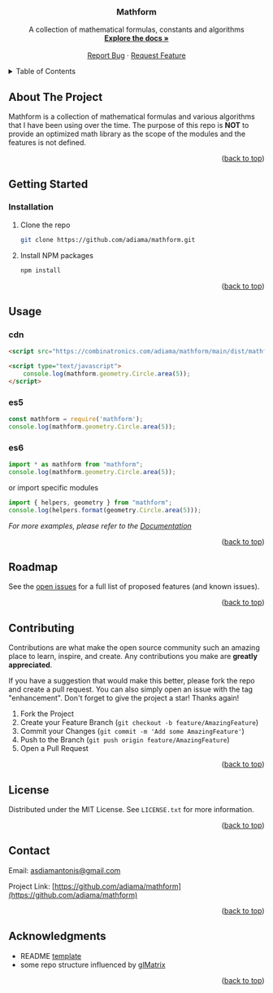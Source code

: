 <div id="top"></div>
<!--
*** Thanks for checking out the Best-README-Template. If you have a suggestion
*** that would make this better, please fork the repo and create a pull request
*** or simply open an issue with the tag "enhancement".
*** Don't forget to give the project a star!
*** Thanks again! Now go create something AMAZING! :D
-->

<!-- PROJECT SHIELDS -->
<!--
*** I'm using markdown "reference style" links for readability.
*** Reference links are enclosed in brackets [ ] instead of parentheses ( ).
*** See the bottom of this document for the declaration of the reference variables
*** for contributors-url, forks-url, etc. This is an optional, concise syntax you may use.
*** https://www.markdownguide.org/basic-syntax/#reference-style-links
-->
<!-- [![Issues][issues-shield]][issues-url]
[![MIT License][license-shield]][license-url]
add version shield
add tests shield -->

<!-- PROJECT LOGO -->
<br />
<div align="center">

<h3 align="center">Mathform</h3>

  <p align="center">
    A collection of mathematical formulas, constants and algorithms
    <br />
    <a href="https://adiama.github.io/mathform/"><strong>Explore the docs »</strong></a>
    <br />
    <br />
    <a href="https://github.com/adiama/mathform/issues">Report Bug</a>
    ·
    <a href="https://github.com/adiama/mathform/issues">Request Feature</a>
  </p>
</div>

<!-- TABLE OF CONTENTS -->
<details>
  <summary>Table of Contents</summary>
  <ol>
    <li><a href="#about-the-project">About The Project</a></li>
    <li>
      <a href="#getting-started">Getting Started</a>
      <ul>
        <li><a href="#prerequisites">Prerequisites</a></li>
        <li><a href="#installation">Installation</a></li>
      </ul>
    </li>
    <li><a href="#usage">Usage</a></li>
    <li><a href="#roadmap">Roadmap</a></li>
    <li><a href="#contributing">Contributing</a></li>
    <li><a href="#license">License</a></li>
    <li><a href="#contact">Contact</a></li>
    <li><a href="#acknowledgments">Acknowledgments</a></li>
  </ol>
</details>

<!-- ABOUT THE PROJECT -->
## About The Project

Mathform is a collection of mathematical formulas and various algorithms that I have been using over the time. The purpose of this repo is **NOT** to provide an optimized math library as the scope of the modules and the features is not defined.

<p align="right">(<a href="#top">back to top</a>)</p>

<!-- GETTING STARTED -->
## Getting Started

### Installation

1. Clone the repo

   ```sh
   git clone https://github.com/adiama/mathform.git
   ```

2. Install NPM packages

   ```sh
   npm install
   ```

<p align="right">(<a href="#top">back to top</a>)</p>

<!-- USAGE EXAMPLES -->
## Usage

### cdn
```html
<script src="https://combinatronics.com/adiama/mathform/main/dist/mathform.umd.js"></script>

<script type="text/javascript">
    console.log(mathform.geometry.Circle.area(5));
</script>
```

### es5
```javascript
const mathform = require('mathform');
console.log(mathform.geometry.Circle.area(5));
```

### es6
```javascript
import * as mathform from "mathform";
console.log(mathform.geometry.Circle.area(5));
```
or import specific modules
```javascript
import { helpers, geometry } from "mathform";
console.log(helpers.format(geometry.Circle.area(5)));
```

_For more examples, please refer to the [Documentation](https://adiama.github.io/mathform/)_

<p align="right">(<a href="#top">back to top</a>)</p>

<!-- ROADMAP -->
## Roadmap

See the [open issues](https://github.com/adiama/mathform/issues) for a full list of proposed features (and known issues).

<p align="right">(<a href="#top">back to top</a>)</p>

<!-- CONTRIBUTING -->
## Contributing

Contributions are what make the open source community such an amazing place to learn, inspire, and create. Any contributions you make are **greatly appreciated**.

If you have a suggestion that would make this better, please fork the repo and create a pull request. You can also simply open an issue with the tag "enhancement".
Don't forget to give the project a star! Thanks again!

1. Fork the Project
2. Create your Feature Branch (`git checkout -b feature/AmazingFeature`)
3. Commit your Changes (`git commit -m 'Add some AmazingFeature'`)
4. Push to the Branch (`git push origin feature/AmazingFeature`)
5. Open a Pull Request

<p align="right">(<a href="#top">back to top</a>)</p>

<!-- LICENSE -->
## License

Distributed under the MIT License. See `LICENSE.txt` for more information.

<p align="right">(<a href="#top">back to top</a>)</p>

<!-- CONTACT -->
## Contact

Email: asdiamantonis@gmail.com

Project Link: [https://github.com/adiama/mathform](https://github.com/adiama/mathform)

<p align="right">(<a href="#top">back to top</a>)</p>

<!-- ACKNOWLEDGMENTS -->
## Acknowledgments

* README [template](https://github.com/othneildrew/Best-README-Template)
* some repo structure influenced by [glMatrix](https://github.com/toji/gl-matrix)

<p align="right">(<a href="#top">back to top</a>)</p>

<!-- MARKDOWN LINKS & IMAGES -->
<!-- https://www.markdownguide.org/basic-syntax/#reference-style-links -->
[contributors-shield]: https://img.shields.io/github/contributors/adiama/mathform.svg?style=for-the-badge
[contributors-url]: https://github.com/adiama/mathform/graphs/contributors
[forks-shield]: https://img.shields.io/github/forks/adiama/mathform.svg?style=for-the-badge
[forks-url]: https://github.com/adiama/mathform/network/members
[stars-shield]: https://img.shields.io/github/stars/adiama/mathform.svg?style=for-the-badge
[stars-url]: https://github.com/adiama/mathform/stargazers
[issues-shield]: https://img.shields.io/github/issues/adiama/mathform.svg?style=for-the-badge
[issues-url]: https://github.com/adiama/mathform/issues
[license-shield]: https://img.shields.io/github/license/adiama/mathform.svg?style=for-the-badge
[license-url]: https://github.com/adiama/mathform/blob/master/LICENSE.md
[linkedin-shield]: https://img.shields.io/badge/-LinkedIn-black.svg?style=for-the-badge&logo=linkedin&colorB=555
[linkedin-url]: https://linkedin.com/in/asdiamantonis
[product-screenshot]: images/screenshot.png
